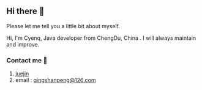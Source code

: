## Hi there 👋 

Please let me tell you a little bit about myself.

Hi, I'm Cyenq,  Java developer from ChengDu, China .  I will always maintain and improve.

<!--
**MorcCyen/MorcCyen** is a ✨ _special_ ✨ repository because its `README.md` (this file) appears on your GitHub profile.

Here are some ideas to get you started:

- 🔭 I’m currently working on ...
- 🌱 I’m currently learning ...
- 👯 I’m looking to collaborate on ...
- 🤔 I’m looking for help with ...
- 💬 Ask me about ...
- 📫 How to reach me: ...
- 😄 Pronouns: ...
- ⚡ Fun fact: ...
-->

### Contact me 📱

1. [juejin](https://juejin.im/user/579ec4b85bbb500064e6f327)
3. email :  qingshanpeng@126.com

